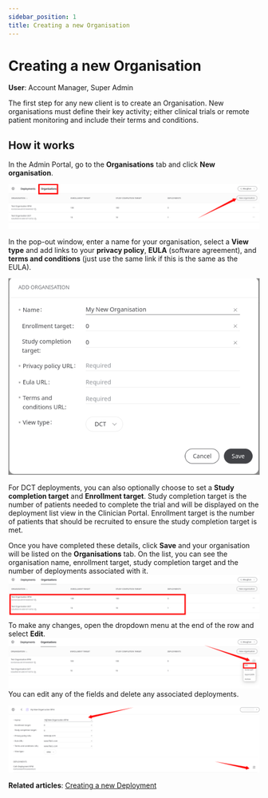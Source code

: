 ```yaml
---
sidebar_position: 1
title: Creating a new Organisation
---
```

# Creating a new Organisation
**User**: Account Manager, Super Admin

The first step for any new client is to create an Organisation. New organisations must define their key activity; either clinical trials or remote patient monitoring and include their terms and conditions. 

## How it works​
In the Admin Portal, go to the **Organisations** tab and click **New organisation**.

![image](./assets/Admin0101.png)

In the pop-out window, enter a name for your organisation, select a **View type** and add links to your **privacy policy**, **EULA** (software agreement), and **terms and conditions** (just use the same link if this is the same as the EULA).

![image](./assets/Admin0102.png)

For DCT deployments, you can also optionally choose to set a **Study completion target** and **Enrollment target**. Study completion target is the number of patients needed to complete the trial and will be displayed on the deployment list view in the Clinician Portal. Enrollment target is the number of patients that should be recruited to ensure the study completion target is met.

Once you have completed these details, click **Save** and your organisation will be listed on the **Organisations** tab. On the list, you can see the organisation name, enrollment target, study completion target and the number of deployments associated with it. 
![image](./assets/Admin0103.png)
To make any changes, open the dropdown menu at the end of the row and select **Edit**. 
![image](./assets/Admin0104.png)
You can edit any of the fields and delete any associated deployments.

![image](./assets/Admin0105.png)

**Related articles**: [Creating a new Deployment](../managing-deployments/general-settings/creating-a-new-deployment.md)
